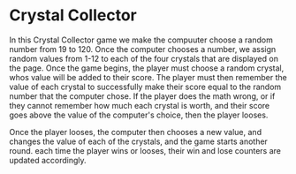 # Crystal Collector

In this Crystal Collector game we make the compuuter choose a random number from 19 to 120. Once the computer chooses a number, 
we assign random values from 1-12 to each of the four crystals that are displayed on the page. Once the game begins, the player
must choose a random crystal, whos value will be added to their score. The player must then remember the value of each crystal 
to successfully make their score equal to the random number that the computer chose. If the player does the math wrong, or if they 
cannot remember how much each crystal is worth, and their score goes above the value of the computer's choice, then the player looses. 

Once the player looses, the computer then chooses a new value, and changes the value of each of the crystals, and the game starts 
another round. each time the player wins or looses, their win and lose counters are updated accordingly. 
